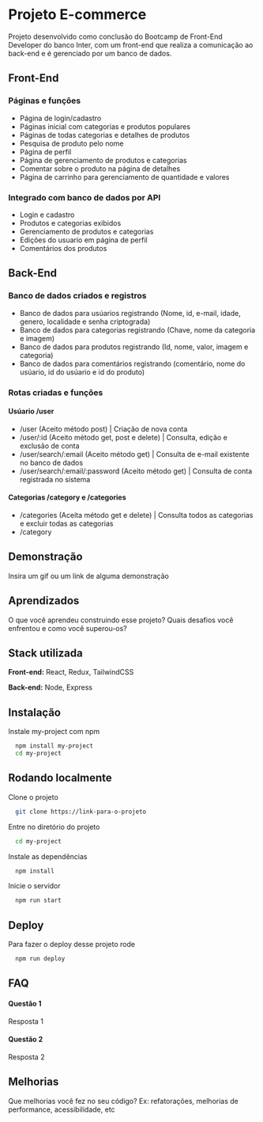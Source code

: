 # Projeto E-commerce
Projeto desenvolvido como conclusão do Bootcamp de Front-End Developer do banco Inter, com um front-end que realiza a comunicação ao back-end e é gerenciado por um banco de dados.

## Front-End

### Páginas e funções

- Página de login/cadastro
- Páginas inicial com categorias e produtos populares
- Páginas de todas categorias e detalhes de produtos
- Pesquisa de produto pelo nome
- Página de perfil
- Página de gerenciamento de produtos e categorias
- Comentar sobre o produto na página de detalhes
- Página de carrinho para gerenciamento de quantidade e valores

### Integrado com banco de dados por API

- Login e cadastro
- Produtos e categorias exibidos
- Gerenciamento de produtos e categorias
- Edições do usuario em página de perfil
- Comentários dos produtos

## Back-End

### Banco de dados criados e registros

- Banco de dados para usúarios registrando (Nome, id, e-mail, idade, genero, localidade e senha criptograda)
- Banco de dados para categorias registrando (Chave, nome da categoria e imagem)
- Banco de dados para produtos registrando (Id, nome, valor, imagem e categoria)
- Banco de dados para comentários registrando (comentário, nome do usúario, id do usúario e id do produto)

### Rotas criadas e funções

#### Usúario /user

- /user (Aceito método post) | Criação de nova conta
- /user/:id (Aceito método get, post e delete) | Consulta, edição e exclusão de conta
- /user/search/:email (Aceito método get) | Consulta de e-mail existente no banco de dados
- /user/search/:email/:password (Aceito método get) | Consulta de conta registrada no sistema

#### Categorias /category e /categories

- /categories (Aceita método get e delete) | Consulta todos as categorias e excluir todas as categorias
- /category 
## Demonstração

Insira um gif ou um link de alguma demonstração


## Aprendizados

O que você aprendeu construindo esse projeto? Quais desafios você enfrentou e como você superou-os?


## Stack utilizada

**Front-end:** React, Redux, TailwindCSS

**Back-end:** Node, Express


## Instalação

Instale my-project com npm

```bash
  npm install my-project
  cd my-project
```
    
## Rodando localmente

Clone o projeto

```bash
  git clone https://link-para-o-projeto
```

Entre no diretório do projeto

```bash
  cd my-project
```

Instale as dependências

```bash
  npm install
```

Inicie o servidor

```bash
  npm run start
```


## Deploy

Para fazer o deploy desse projeto rode

```bash
  npm run deploy
```


## FAQ

#### Questão 1

Resposta 1

#### Questão 2

Resposta 2


## Melhorias

Que melhorias você fez no seu código? Ex: refatorações, melhorias de performance, acessibilidade, etc

